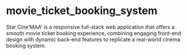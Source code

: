 # movie_ticket_booking_system
Star Cine’MAA’ is a responsive full-stack web application that offers a smooth movie ticket booking experience, combining engaging front-end design with dynamic back-end features to replicate a real-world cinema booking system.

